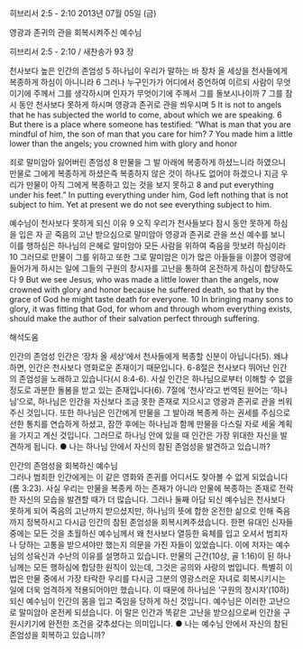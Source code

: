 히브리서 2:5 - 2:10 
2013년 07월 05일 (금)

영광과 존귀의 관을 회복시켜주신 예수님



히브리서 2:5 - 2:10 / 새찬송가 93 장


천사보다 높은 인간의 존엄성
5 하나님이 우리가 말하는 바 장차 올 세상을 천사들에게 복종하게 하심이 아니니라 6 그러나 누구인가가 어디에서 증언하여 이르되 사람이 무엇이기에 주께서 그를 생각하시며 인자가 무엇이기에 주께서 그를 돌보시나이까 7 그를 잠시 동안 천사보다 못하게 하시며 영광과 존귀로 관을 씌우시며
5 It is not to angels that he has subjected the world to come, about which we are speaking. 6 But there is a place where someone has testified: “What is man that you are mindful of him, the son of man that you care for him?  7 You made him a little lower than the angels; you crowned him with glory and honor   

죄로 말미암아 잃어버린 존엄성
8 만물을 그 발 아래에 복종하게 하셨느니라 하였으니 만물로 그에게 복종하게 하셨은즉 복종하지 않은 것이 하나도 없어야 하겠으나 지금 우리가 만물이 아직 그에게 복종하고 있는 것을 보지 못하고
8 and put everything under his feet.” In putting everything under him, God left nothing that is not subject to him. Yet at present we do not see everything subject to him.  

예수님이 천사보다 못하게 되신 이유
9 오직 우리가 천사들보다 잠시 동안 못하게 하심을 입은 자 곧 죽음의 고난 받으심으로 말미암아 영광과 존귀로 관을 쓰신 예수를 보니 이를 행하심은 하나님의 은혜로 말미암아 모든 사람을 위하여 죽음을 맛보려 하심이라 10 그러므로 만물이 그를 위하고 또한 그로 말미암은 이가 많은 아들들을 이끌어 영광에 들어가게 하시는 일에 그들의 구원의 창시자를 고난을 통하여 온전하게 하심이 합당하도다
9 But we see Jesus, who was made a little lower than the angels, now crowned with glory and honor because he suffered death, so that by the grace of God he might taste death for everyone. 10 In bringing many sons to glory, it was fitting that God, for whom and through whom everything exists, should make the author of their salvation perfect through suffering.

해석도움





인간의 존엄성 
인간은 ‘장차 올 세상’에서 천사들에게 복종할 신분이 아닙니다(5). 왜냐하면, 인간은 천사보다 영화로운 존재이기 때문입니다. 6-8절은 천사보다 뛰어난 인간의 존엄성을 노래하고 있습니다(시 8:4-6). 사실 인간은 하나님으로부터 이해할 수 없을 정도로 과분한 돌봄을 받고 있는 존재입니다(6). 7절에 ‘천사’라고 번역된 원어는 ‘하나님’으로, 하나님은 인간을 자신보다 조금 못한 존재로 지으시고 영광과 존귀로 관을 씌워 주신 것입니다. 또한 하나님은 인간에게 만물을 그 발아래 복종케 하는 권세를 주심으로 선한 통치를 연습하게 하셨고, 잠깐 후에는 하나님과 함께 만물을 다스릴 자로 세울 계획을 가지고 계신 것입니다. 그러므로 하나님 안에 있을 때 인간은 가장 위대한 자신을 발견하게 됩니다. 
● 나는 하나님 안에서 자신의 참된 존엄성을 발견하고 있습니까?     

인간의 존엄성을 회복하신 예수님  
그러나 범죄한 인간에게는 이 같은 영화와 존귀를 어디서도 찾아볼 수 없게 되었습니다(롬 3:23). 사실 우리는 만물을 복종케 하는 존재가 아니라 만물에 복종하는 존재로 전락한 자신의 모습을 발견할 때가 더 많습니다. 그러나 둘째 아담 되신 예수님은 천사보다 못하게 되어 죽음의 고난까지 받으셨지만, 하나님의 뜻에 합한 온전한 삶으로 인해 죽음까지 정복하시고 다시금 인간의 참된 존엄성을 회복시켜주셨습니다. 한편 유대인 신자들 중에는 모든 것을 초월하신 예수님께서 왜 천사보다 열등한 육체를 입고 오셔서 범죄자나 당하는 고통을 받으셔야만 했는지 의문을 가진 자들이 있었습니다. 이에 저자는 예수님의 성육신과 수난의 이유를 설명하고 있습니다. 만물의 근간(10상, 골 1:16)이 된 하나님께는 모든 행하심에 합당한 원칙이 있는데, 그것은 공의와 사랑의 법입니다. 특별히 이 법은 만물 중에서 가장 타락한 우리를 다시금 그분의 영광스러운 자녀로 회복시키시는 일에 더욱 엄격하게 적용되어야만 했습니다. 이 때문에 하나님은 ‘구원의 창시자’(10하) 되신 예수님이 인간의 몸을 입고 죽임을 당하게 하신 것입니다. 예수님은 이러한 고난으로 말미암아 온전케 되셨습니다. 이 말은 인간과 똑같은 고난을 받으심으로써 인간을 구원시키기에 완전한 조건을 갖추셨다는 의미입니다. 
● 나는 예수님 안에서 자신의 참된 존엄성을 회복하고 있습니까?